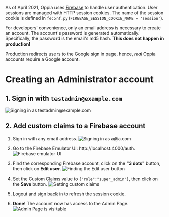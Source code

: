 As of April 2021, Oppia uses [Firebase](https://firebase.google.com/docs/auth) to handle user authentication. User sessions are managed with HTTP session cookies. The name of the session cookie is defined in `feconf.py` (`FIREBASE_SESSION_COOKIE_NAME = 'session'`).

For developers' convenience, only an email address is necessary to create an account. The account's password is generated automatically. Specifically, the password is the email's md5 hash. **This does not happen in production!**

Production redirects users to the Google sign in page, hence, _real_ Oppia accounts require a Google account.


# Creating an Administrator account

## 1. Sign in with `testadmin@example.com`

![Signing in as testadmin@example.com](https://user-images.githubusercontent.com/5094060/112763949-8741b080-8fd4-11eb-9828-044d18b926b7.png)


## 2. Add custom claims to a Firebase account

1. Sign in with any email address.
![Signing in as a@a.com](https://user-images.githubusercontent.com/5094060/112763966-a04a6180-8fd4-11eb-9c21-58b6ba9f9b2f.png)

2. Go to the Firebase Emulator UI: http://localhost:4000/auth.
![Firebase emulator UI](https://user-images.githubusercontent.com/5094060/112764105-29619880-8fd5-11eb-915d-786ab229c563.png)

3. Find the corresponding Firebase account, click on the **"3 dots"** button, then click on **Edit user**.
![Finding the Edit user button](https://user-images.githubusercontent.com/5094060/112764057-f3bcaf80-8fd4-11eb-9561-8b4412cf9b23.png)

4. Set the Custom Claims value to `{"role":"super_admin"}`, then click on the **Save** button.
![Setting custom claims](https://user-images.githubusercontent.com/5094060/112764082-13ec6e80-8fd5-11eb-8508-a9bc24683e9f.png)

5. Logout and sign back in to refresh the session cookie.

6. **Done!** The account now has access to the Admin Page.
![Admin Page is visitable](https://user-images.githubusercontent.com/5094060/112764033-dc7dc200-8fd4-11eb-9256-3957584d4eee.png)